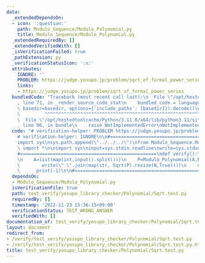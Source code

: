 ```yaml
---
data:
  _extendedDependsOn:
  - icon: ':question:'
    path: Modulo_Sequence/Modulo_Polynomial.py
    title: Modulo_Sequence/Modulo_Polynomial.py
  _extendedRequiredBy: []
  _extendedVerifiedWith: []
  _isVerificationFailed: true
  _pathExtension: py
  _verificationStatusIcon: ':x:'
  attributes:
    IGNORE: ''
    PROBLEM: https://judge.yosupo.jp/problem/sqrt_of_formal_power_series
    links:
    - https://judge.yosupo.jp/problem/sqrt_of_formal_power_series
  bundledCode: "Traceback (most recent call last):\n  File \"/opt/hostedtoolcache/Python/3.11.0/x64/lib/python3.11/site-packages/onlinejudge_verify/documentation/build.py\"\
    , line 71, in _render_source_code_stat\n    bundled_code = language.bundle(stat.path,\
    \ basedir=basedir, options={'include_paths': [basedir]}).decode()\n          \
    \         ^^^^^^^^^^^^^^^^^^^^^^^^^^^^^^^^^^^^^^^^^^^^^^^^^^^^^^^^^^^^^^^^^^^^^^^^^^^^^^^^^\n\
    \  File \"/opt/hostedtoolcache/Python/3.11.0/x64/lib/python3.11/site-packages/onlinejudge_verify/languages/python.py\"\
    , line 96, in bundle\n    raise NotImplementedError\nNotImplementedError\n"
  code: "# verification-helper: PROBLEM https://judge.yosupo.jp/problem/sqrt_of_formal_power_series\n\
    # verification-helper: IGNORE\n\n#==================================================\n\
    import sys\nsys.path.append(\"../../../\")\nfrom Modulo_Sequence.Modulo_Polynomial\
    \ import *\n\nimport sys\ninput=sys.stdin.readline\nwrite=sys.stdout.write\n\n\
    #==================================================\ndef verify():\n    N=int(input())\n\
    \n    A=list(map(int,input().split()))\n    P=Modulo_Polynomial(A,N)\n\n    try:\n\
    \        write(\" \".join(map(str, Sqrt(P).resize(N,True))))\n    except:\n  \
    \      print(-1)\n\n#==================================================\nverify()\n"
  dependsOn:
  - Modulo_Sequence/Modulo_Polynomial.py
  isVerificationFile: true
  path: test_verify/yosupo_library_checker/Polynomial/Sqrt.test.py
  requiredBy: []
  timestamp: '2022-11-23 15:36:15+09:00'
  verificationStatus: TEST_WRONG_ANSWER
  verifiedWith: []
documentation_of: test_verify/yosupo_library_checker/Polynomial/Sqrt.test.py
layout: document
redirect_from:
- /verify/test_verify/yosupo_library_checker/Polynomial/Sqrt.test.py
- /verify/test_verify/yosupo_library_checker/Polynomial/Sqrt.test.py.html
title: test_verify/yosupo_library_checker/Polynomial/Sqrt.test.py
---
```

